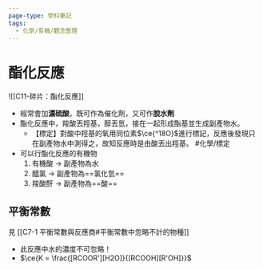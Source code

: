 ```yaml
---
page-type: 學科筆記
tags:
  - 化學/有機/觀念整理
---
```

# 酯化反應
![[C11-碎片：酯化反應]]
- 經常會加**濃硫酸**，既可作為催化劑，又可作**脫水劑**
- 酯化反應中，羧酸丟羥基，醇丟氫，接在一起形成酯基並生成副產物水。
	- 【標定】對酸中羥基的氧用同位素$\ce{^18O}$進行標記，反應後發現只在副產物水中測得之，故知反應時是由酸丟出羥基。 #化學/標定
- 可以行酯化反應的有機物
	1. 有機酸 -> 副產物為水
	2. 醯氯 -> 副產物為==氯化氫==
	3. 羧酸酐 -> 副產物為==酸==
## 平衡常數
見 [[C7-1 平衡常數與反應商#平衡常數中忽略不計的物種]]
- 此反應中水的濃度不可忽略！
- $\ce{K = \frac{[RCOOR'][H2O]}{[RCOOH][R'OH]}}$